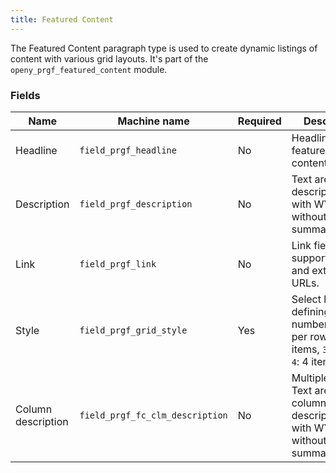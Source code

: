 ```yaml
---
title: Featured Content
---
```


The Featured Content paragraph type is used to create dynamic listings of content with various grid layouts. It's part of the `openy_prgf_featured_content` module.

### Fields

| Name                | Machine name                  | Required | Description                                                                                                  |
| ------------------- | ----------------------------- | -------- | ------------------------------------------------------------------------------------------------------------- |
| Headline            | `field_prgf_headline`         | No       | Headline of the featured content.                                                                             |
| Description         | `field_prgf_description`      | No       | Text area for the description/body with WYSIWYG, without summary.                                           |
| Link                | `field_prgf_link`             | No       | Link field that supports internal and external URLs.                                                         |
| Style               | `field_prgf_grid_style`       | Yes      | Select list defining the number of items per row: `2`: 2 items, `3`: 3 items, `4`: 4 items. |
| Column description  | `field_prgf_fc_clm_description` | No       | Multiple values. Text area for column descriptions with WYSIWYG, without summary.                             |
